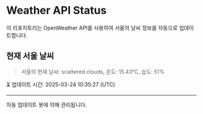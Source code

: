 
# Weather API Status

이 리포지토리는 OpenWeather API를 사용하여 서울의 날씨 정보를 자동으로 업데이트합니다.

## 현재 서울 날씨
> 서울의 현재 날씨: scattered clouds, 온도: 15.43°C, 습도: 51%

⏳ 업데이트 시간: 2025-03-24 10:35:27 (UTC)

---
자동 업데이트 봇에 의해 관리됩니다.

